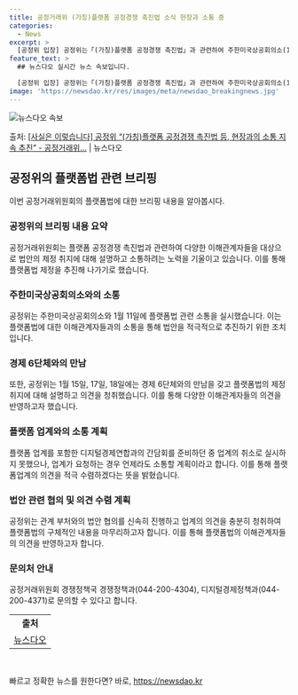 ```yaml
---
title: 공정거래위 (가칭)플랫폼 공정경쟁 촉진법 소식 현장과 소통 중
categories:
  - News
excerpt: >
  [공정위 입장] 공정위는「(가칭)플랫폼 공정경쟁 촉진법」과 관련하여 주한미국상공회의소(1.11), 경제 6단…
feature_text: >
  ## 뉴스다오 실시간 뉴스 속보입니다.

  [공정위 입장] 공정위는「(가칭)플랫폼 공정경쟁 촉진법」과 관련하여 주한미국상공회의소(1.11), 경제 6단…
image: 'https://newsdao.kr/res/images/meta/newsdao_breakingnews.jpg'
---
```


![뉴스다오 속보](https://newsdao.kr/res/images/meta/newsdao_breakingnews.jpg)

<p>출처: <a href="https://newsdao.kr/3058" rel="dofollow">[사실은 이렇습니다] 공정위 “(가칭)플랫폼 공정경쟁 촉진법 등, 현장과의 소통 지속 추진”  - 공정거래위…</a> | 뉴스다오</p>

<h2 data-ke-size="size26">공정위의 플랫폼법 관련 브리핑</h2>
이번 공정거래위원회의 플랫폼법에 대한 브리핑 내용을 알아봅시다.

<h3>공정위의 브리핑 내용 요약</h3>
<p data-ke-size="size16">공정거래위원회는 플랫폼 공정경쟁 촉진법과 관련하여 다양한 이해관계자들을 대상으로 법안의 제정 취지에 대해 설명하고 소통하려는 노력을 기울이고 있습니다. 이를 통해 플랫폼법 제정을 추진해 나가기로 했습니다.</p>

<h3>주한미국상공회의소와의 소통</h3>
<p data-ke-size="size16">공정위는 주한미국상공회의소와 1월 11일에 플랫폼법 관련 소통을 실시했습니다. 이는 플랫폼법에 대한 이해관계자들과의 소통을 통해 법안을 적극적으로 추진하기 위한 조치입니다.</p>

<h3>경제 6단체와의 만남</h3>
<p data-ke-size="size16">또한, 공정위는 1월 15일, 17일, 18일에는 경제 6단체와의 만남을 갖고 플랫폼법의 제정 취지에 대해 설명하고 의견을 청취했습니다. 이를 통해 다양한 이해관계자들의 의견을 반영하고자 했습니다.</p>

<h3>플랫폼 업계와의 소통 계획</h3>
<p data-ke-size="size16">플랫폼 업계를 포함한 디지털경제연합과의 간담회를 준비하던 중 업계의 취소로 실시하지 못했으나, 업계가 요청하는 경우 언제라도 소통할 계획이라고 합니다. 이를 통해 플랫폼업계의 의견을 적극 수렴하겠다는 뜻을 밝혔습니다.</p>

<h3>법안 관련 협의 및 의견 수렴 계획</h3>
<p data-ke-size="size16">공정위는 관계 부처와의 법안 협의를 신속히 진행하고 업계의 의견을 충분히 청취하여 플랫폼법의 구체적인 내용을 마무리하고자 합니다. 이를 통해 플랫폼법의 이해관계자들의 의견을 반영하고자 합니다.</p>

<h3>문의처 안내</h3>
<p data-ke-size="size16">공정거래위원회 경쟁정책국 경쟁정책과(044-200-4304), 디지털경제정책과(044-200-4371)로 문의할 수 있다고 합니다.</p>

<table>
	<tr>
		<td style="text-align: center; height: 17px;"><b>출처</b></td>
	</tr>
	<tr>
		<td style="text-align: center; height: 17px;"><a href="https://newsdao.kr/3058">뉴스다오</a></td>
	</tr>
</table>
<p data-ke-size="size16">&nbsp;</p> 

빠르고 정확한 뉴스를 원한다면? 바로, <a href="https://newsdao.kr" rel="dofollow">https://newsdao.kr</a>


    
